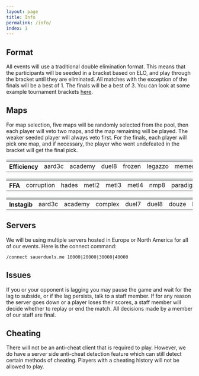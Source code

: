 ```yaml
---
layout: page
title: Info
permalink: /info/
index: 1
---
```


## Format

All events will use a traditional double elimination format. This means that the participants will be seeded in a bracket based on ELO, and play through the bracket until they are eliminated. All matches with the exception of the finals will be a best of 1. The finals will be a best of 3. You can look at some example tournament brackets [here](http://sauerduels.challonge.com/).

## Maps

For map selection, five maps will be randomly selected from the pool, then each player will veto two maps, and the map remaining will be played. The weaker seeded player will always veto first. For the finals, each player will pick one map, and if necessary, the player who went undefeated in the bracket will get the final pick.

<!-- | Efficiency | FFA | Instagib |
| :--------: | :-: | :------: |
| aard3c | corruption | aard3c |
| academy | hades | academy |
| duel8 | metl2 | complex |
| frozen | metl3 | duel7 |
| legazzo | metl4 | duel8 |
| memento | nmp8 | douze |
| ot | paradigm | kffa |
| simplicity | skrdm1 | ot |
| turbine | tumwalk | turbine | -->

<table style="text-align: center; border-top: solid 5px #dfe2e5;">
  <tbody>
    <tr>
      <th>Efficiency</th>
      <td>aard3c</td>
      <td>academy</td>
      <td>duel8</td>
      <td>frozen</td>
      <td>legazzo</td>
      <td>memento</td>
      <td>ot</td>
      <td>simplicity</td>
      <td>turbine</td>
    </tr>
  </tbody>
</table>

<table style="text-align: center; border-top: solid 5px #dfe2e5;">
  <tbody>
    <tr>
      <th>FFA</th>
      <td>corruption</td>
      <td>hades</td>
      <td>metl2</td>
      <td>metl3</td>
      <td>metl4</td>
      <td>nmp8</td>
      <td>paradigm</td>
      <td>skrdm1</td>
      <td>tumwalk</td>
    </tr>
  </tbody>
</table>

<table style="text-align: center; border-top: solid 5px #dfe2e5;">
  <tbody>
    <tr>
      <th>Instagib</th>
      <td>aard3c</td>
      <td>academy</td>
      <td>complex</td>
      <td>duel7</td>
      <td>duel8</td>
      <td>douze</td>
      <td>kffa</td>
      <td>ot</td>
      <td>turbine</td>
    </tr>
  </tbody>
</table>

## Servers

We will be using multiple servers hosted in Europe or North America for all of our events. Here is the connect command:

`/connect sauerduels.me 10000|20000|30000|40000`

## Issues

If you or your opponent is lagging you may pause the game and wait for the lag to subside, or if the lag persists, talk to a staff member. If for any reason the server goes down or a player loses their scores, a staff member will decide whether to replay or end the match. All decisions made by a member of our staff are final.

## Cheating

There will not be an anti-cheat client that is required to play. However, we do have a server side anti-cheat detection feature which can still detect certain methods of cheating. Players with a cheating history will not be allowed to play.

